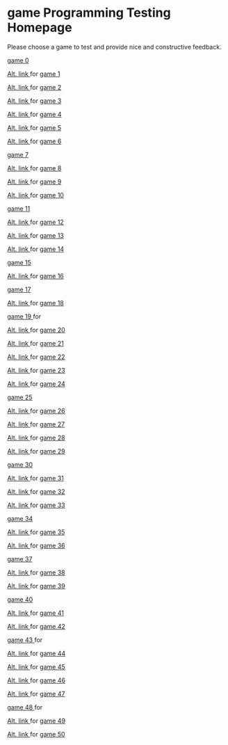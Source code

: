 ﻿#  game Programming Testing Homepage

Please choose a game to test and provide nice and constructive feedback.

[game 0 ](https://mrcuffe.github.io/TGPD2020S2_Demos/0)

[Alt. link ](https://repl.it/@mrmcuffe/demo-1#README.md) for 
[game 1 ](https://mrcuffe.github.io/TGPD2020S2_Demos/1)

[Alt. link ](https://repl.it/@mrmcuffe/demo-2#README.md) for 
[game 2 ](https://mrcuffe.github.io/TGPD2020S2_Demos/2)

[Alt. link ](https://repl.it/@mrmcuffe/demo-3#README.md) for 
[game 3 ](https://mrcuffe.github.io/TGPD2020S2_Demos/3)

[Alt. link ](https://repl.it/@mrmcuffe/demo-4#README.md) for 
[game 4 ](https://mrcuffe.github.io/TGPD2020S2_Demos/4)

[Alt. link ](https://repl.it/@mrmcuffe/demo-5#README.md) for 
[game 5 ](https://mrcuffe.github.io/TGPD2020S2_Demos/5)

[Alt. link ](https://repl.it/@mrmcuffe/demo-6#README.md) for 
[game 6 ](https://mrcuffe.github.io/TGPD2020S2_Demos/6)

[game 7 ](https://mrcuffe.github.io/TGPD2020S2_Demos/7)

[Alt. link ](https://repl.it/@mrmcuffe/demo-8#README.md) for 
[game 8 ](https://mrcuffe.github.io/TGPD2020S2_Demos/8)

[Alt. link ](https://repl.it/@mrmcuffe/demo-9#README.md) for 
[game 9 ](https://mrcuffe.github.io/TGPD2020S2_Demos/9)

[Alt. link ](https://repl.it/@mrmcuffe/demo-10#README.md) for 
[game 10 ](https://mrcuffe.github.io/TGPD2020S2_Demos/10)

[game 11 ](https://mrcuffe.github.io/TGPD2020S2_Demos/11)

[Alt. link ](https://repl.it/@mrmcuffe/demo-12#README.md) for 
[game 12 ](https://mrcuffe.github.io/TGPD2020S2_Demos/12)

[Alt. link ](https://repl.it/@mrmcuffe/demo-13#README.md) for 
[game 13 ](https://mrcuffe.github.io/TGPD2020S2_Demos/13)

[Alt. link ](https://repl.it/@mrmcuffe/demo-14#README.md) for 
[game 14 ](https://mrcuffe.github.io/TGPD2020S2_Demos/14)

[game 15 ](https://mrcuffe.github.io/TGPD2020S2_Demos/15)

[Alt. link ](https://repl.it/@mrmcuffe/demo-16#README.md) for 
[game 16 ](https://mrcuffe.github.io/TGPD2020S2_Demos/16)

[game 17 ](https://mrcuffe.github.io/TGPD2020S2_Demos/17)

[Alt. link ](https://repl.it/@mrmcuffe/demo-18#README.md) for 
[game 18 ](https://mrcuffe.github.io/TGPD2020S2_Demos/18)

[game 19 ](https://mrcuffe.github.io/TGPD2020S2_Demos/19) for 

[Alt. link ](https://repl.it/@mrmcuffe/demo-20#README.md) for 
[game 20 ](https://mrcuffe.github.io/TGPD2020S2_Demos/20)

[Alt. link ](https://repl.it/@mrmcuffe/demo-21#README.md) for 
[game 21 ](https://mrcuffe.github.io/TGPD2020S2_Demos/21)

[Alt. link ](https://repl.it/@mrmcuffe/demo-22#README.md) for 
[game 22 ](https://mrcuffe.github.io/TGPD2020S2_Demos/22)

[Alt. link ](https://repl.it/@mrmcuffe/demo-22#README.md) for 
[game 23 ](https://mrcuffe.github.io/TGPD2020S2_Demos/23)

[Alt. link ](https://repl.it/@mrmcuffe/demo-24#README.md) for 
[game 24 ](https://mrcuffe.github.io/TGPD2020S2_Demos/24)

[game 25 ](https://mrcuffe.github.io/TGPD2020S2_Demos/25)

[Alt. link ](https://repl.it/@mrmcuffe/demo-26#README.md) for 
[game 26 ](https://mrcuffe.github.io/TGPD2020S2_Demos/26)

[Alt. link ](https://repl.it/@mrmcuffe/demo-27#README.md) for 
[game 27 ](https://mrcuffe.github.io/TGPD2020S2_Demos/27)

[Alt. link ](https://repl.it/@mrmcuffe/demo-28#README.md) for 
[game 28 ](https://mrcuffe.github.io/TGPD2020S2_Demos/28)

[Alt. link ](https://repl.it/@mrmcuffe/demo-29#README.md) for 
[game 29 ](https://mrcuffe.github.io/TGPD2020S2_Demos/29)

[game 30 ](https://mrcuffe.github.io/TGPD2020S2_Demos/30)

[Alt. link ](https://repl.it/@mrmcuffe/demo-31#README.md) for 
[game 31 ](https://mrcuffe.github.io/TGPD2020S2_Demos/31)

[Alt. link ](https://repl.it/@mrmcuffe/demo-32#README.md) for 
[game 32 ](https://mrcuffe.github.io/TGPD2020S2_Demos/32)

[Alt. link ](https://repl.it/@mrmcuffe/demo-33#README.md) for 
[game 33 ](https://mrcuffe.github.io/TGPD2020S2_Demos/33)

[game 34 ](https://mrcuffe.github.io/TGPD2020S2_Demos/34)

[Alt. link ](https://repl.it/@mrmcuffe/demo-35#README.md) for 
[game 35 ](https://mrcuffe.github.io/TGPD2020S2_Demos/35)

[Alt. link ](https://repl.it/@mrmcuffe/demo-36#README.md) for 
[game 36 ](https://mrcuffe.github.io/TGPD2020S2_Demos/36)

[game 37 ](https://mrcuffe.github.io/TGPD2020S2_Demos/37)

[Alt. link ](https://repl.it/@mrmcuffe/demo-38#README.md) for 
[game 38 ](https://mrcuffe.github.io/TGPD2020S2_Demos/38)

[Alt. link ](https://repl.it/@mrmcuffe/demo-39#README.md) for 
[game 39 ](https://mrcuffe.github.io/TGPD2020S2_Demos/39)

[game 40 ](https://mrcuffe.github.io/TGPD2020S2_Demos/40)

[Alt. link ](https://repl.it/@mrmcuffe/demo-41#README.md) for 
[game 41 ](https://mrcuffe.github.io/TGPD2020S2_Demos/41)

[Alt. link ](https://repl.it/@mrmcuffe/demo-42#README.md) for 
[game 42 ](https://mrcuffe.github.io/TGPD2020S2_Demos/42)

[game 43 ](https://mrcuffe.github.io/TGPD2020S2_Demos/43) for 

[Alt. link ](https://repl.it/@mrmcuffe/demo-44#README.md) for 
[game 44 ](https://mrcuffe.github.io/TGPD2020S2_Demos/44)

[Alt. link ](https://repl.it/@mrmcuffe/demo-45#README.md) for 
[game 45 ](https://mrcuffe.github.io/TGPD2020S2_Demos/45)

[Alt. link ](https://repl.it/@mrmcuffe/demo-46#README.md) for 
[game 46 ](https://mrcuffe.github.io/TGPD2020S2_Demos/46)

[Alt. link ](https://repl.it/@mrmcuffe/demo-47#README.md) for 
[game 47 ](https://mrcuffe.github.io/TGPD2020S2_Demos/47)

[game 48 ](https://mrcuffe.github.io/TGPD2020S2_Demos/48) for 

[Alt. link ](https://repl.it/@mrmcuffe/demo-49#README.md) for 
[game 49 ](https://mrcuffe.github.io/TGPD2020S2_Demos/49)

[Alt. link ](https://repl.it/@mrmcuffe/demo-50#README.md) for 
[game 50 ](https://mrcuffe.github.io/TGPD2020S2_Demos/50)